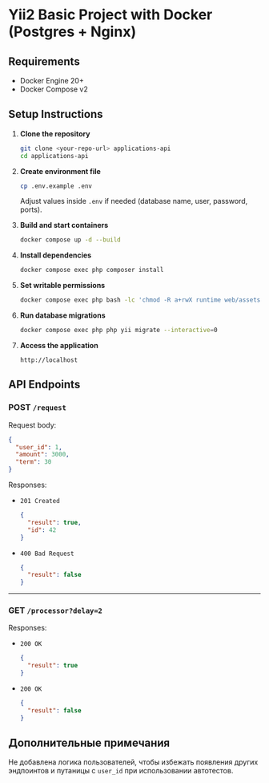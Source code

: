 # Yii2 Basic Project with Docker (Postgres + Nginx)

## Requirements
- Docker Engine 20+
- Docker Compose v2

## Setup Instructions

1. **Clone the repository**
   ```bash
   git clone <your-repo-url> applications-api
   cd applications-api
   ```

2. **Create environment file**
   ```bash
   cp .env.example .env
   ```

   Adjust values inside `.env` if needed (database name, user, password, ports).

3. **Build and start containers**
   ```bash
   docker compose up -d --build
   ```

4. **Install dependencies**
   ```bash
   docker compose exec php composer install
   ```

5. **Set writable permissions**
   ```bash
   docker compose exec php bash -lc 'chmod -R a+rwX runtime web/assets'
   ```

6. **Run database migrations**
   ```bash
   docker compose exec php php yii migrate --interactive=0
   ```

7. **Access the application**
   ```
   http://localhost
   ```

## API Endpoints

### POST `/request`

Request body:
```json
{
  "user_id": 1,
  "amount": 3000,
  "term": 30
}
```

Responses:

- `201 Created`
  ```json
  {
    "result": true,
    "id": 42
  }
  ```

- `400 Bad Request`
  ```json
  {
    "result": false
  }
  ```

---

### GET `/processor?delay=2`

Responses:

- `200 OK`
  ```json
  {
    "result": true
  }
  ```

- `200 OK`
  ```json
  {
    "result": false
  }
  ```
  
## Дополнительные примечания

Не добавлена логика пользователей, чтобы избежать появления других эндпоинтов и путаницы с `user_id` при использовании автотестов.
